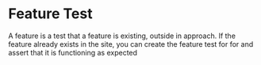 # Feature Test

A feature is a test that a feature is existing, outside in approach. If the feature already exists in the site, you can create the feature test for for and assert that it is functioning as expected
